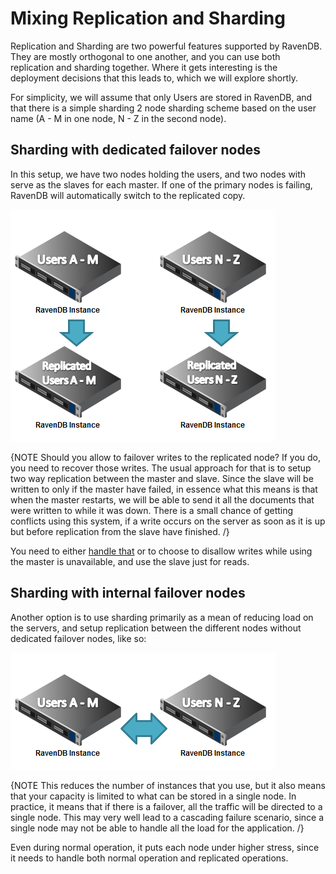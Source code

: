 # Mixing Replication and Sharding

Replication and Sharding are two powerful features supported by RavenDB. They are mostly orthogonal to one another, and you can use both replication and sharding together. Where it gets interesting is the deployment decisions that this leads to, which we will explore shortly. 

For simplicity, we will assume that only Users are stored in RavenDB, and that there is a simple sharding 2 node sharding scheme based on the user name (A - M in one node, N - Z in the second node).

## Sharding with dedicated failover nodes

In this setup, we have two nodes holding the users, and two nodes with serve as the slaves for each master. If one of the primary nodes is failing, RavenDB will automatically switch to the replicated copy.

![Figure 1: Replication and Sharding](images\replication_and_sharding_docs.png)

{NOTE Should you allow to failover writes to the replicated node? If you do, you need to recover those writes. The usual approach for that is to setup two way replication between the master and slave. Since the slave will be written to only if the master have failed, in essence what this means is that when the master restarts, we will be able to send it all the documents that were written to while it was down. There is a small chance of getting conflicts using this system, if a write occurs on the server as soon as it is up but before replication from the slave have finished. /}

You need to either [handle that](http://ravendb.net/docs/1.0/server/bundles/replicationconflicts) or to choose to disallow writes while using the master is unavailable, and use the slave just for reads.

## Sharding with internal failover nodes

Another option is to use sharding primarily as a mean of reducing load on the servers, and setup replication between the different nodes without dedicated failover nodes, like so:

![Figure 2: Replication and Sharding](images\replication_and_sharding_docs_2.png)

{NOTE This reduces the number of instances that you use, but it also means that your capacity is limited to what can be stored in a single node. In practice, it means that if there is a failover, all the traffic will be directed to a single node. This may very well lead to a cascading failure scenario, since a single node may not be able to handle all the load for the application. /}

Even during normal operation, it puts each node under higher stress, since it needs to handle both normal operation and replicated operations.